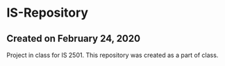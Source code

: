 # IS-Repository
## Created on February 24, 2020
Project in class for IS 2501.
This repository was created as a part of class.
